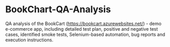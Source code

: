 # BookChart-QA-Analysis
QA analysis of the BookCart (https://bookcart.azurewebsites.net/) - demo e-commerce app, including detailed test plan, positive and negative test cases, identified smoke tests, Selenium-based automation, bug reports and execution instructions.
